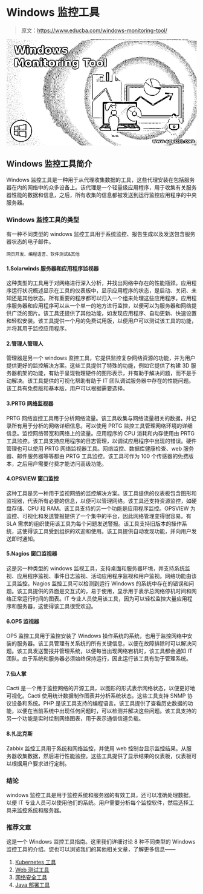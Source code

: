 # Windows 监控工具

> 原文：<https://www.educba.com/windows-monitoring-tool/>

![Windows Monitoring Tool](img/9519065e305e082eec13508e86fab3bc.png)



## Windows 监控工具简介

Windows 监控工具是一种用于从代理收集数据的工具，这些代理安装在包括服务器在内的网络中的众多设备上。该代理是一个轻量级应用程序，用于收集有关服务器性能的数据和信息，之后，所有收集的信息都被发送到运行监控应用程序的中央服务器。

### Windows 监控工具的类型

有一种不同类型的 windows 监控工具用于系统监控、报告生成以及发送包含服务器状态的电子邮件。

<small>网页开发、编程语言、软件测试&其他</small>

#### 1.Solarwinds 服务器和应用程序监视器

这种类型的工具用于对网络进行深入分析，并找出网络中存在的性能瓶颈。应用程序运行状况概述显示在工具的仪表板中，显示应用程序的状态，是启动、关闭、未知还是其他状态。所有重要的程序都可以归入一个组来处理这些应用程序。应用程序服务器和应用程序可以从一个单一的地方进行监控，以便可以为服务器和网络提供广泛的图片。该工具还提供了其他功能，如发现应用程序、自动更新、快速设置和轻松安装。该工具提供一个月的免费试用版，以便用户可以测试该工具的功能，并将其用于监控应用程序。

#### 2.管理人管理人

管理器是另一个 windows 监控工具，它提供监控复杂网络资源的功能，并为用户提供更好的监控解决方案。这些工具提供了特殊的功能，例如它提供了构建 3D 服务器机架的功能，有助于呈现物理硬件的图形表示，并有助于解决问题，而不是手动解决。该工具提供的可视化帮助有助于 IT 团队调试服务器中存在的性能问题。该工具有免费版和基本版，用户可以根据需要选择。

#### 3.PRTG 网络监视器

PRTG 网络监控工具用于分析网络流量。该工具收集与网络流量相关的数据，并记录所有用于分析的网络详细信息。可以使用 PRTG 监控工具管理网络环境的详细信息。监控网络带宽和网络上的流量。应用程序的 CPU 消耗和内存使用由 PRTG 工具监控。该工具支持应用程序的日志管理，以调试应用程序中出现的错误。硬件管理也可以使用 PRTG 网络监视器工具。网络监控、数据库健康检查、web 服务器、邮件服务器等等都由 PRTG 工具监控。该工具可作为 100 个传感器的免费版本，之后用户需要付费才能访问高级功能。

#### 4.OPSVIEW 窗口监控

这种工具是另一种用于监视网络的监控解决方案。该工具提供的仪表板包含图形和监视器，代表所有必要的信息，以便可以管理网络。该工具还支持资源监控，如硬盘存储、CPU 和 RAM。该工具支持的另一个功能是应用程序监控。OPSVIEW 为监控、可视化和发送警报提供了一个集中的平台，因此网络管理变得很容易。有 SLA 需求的组织使用该工具为每个问题发送警报。该工具支持旧版本的操作系统，这使得该工具受到组织的欢迎和使用。该工具提供自动发现功能，并向用户发送即时通知。

#### 5.Nagios 窗口监视器

这是另一种类型的 windows 监视工具，支持桌面和服务器环境，并支持系统监视、应用程序监视、事件日志监视、活动应用程序监视和用户监视。网络功能由该工具监控。Nagios 监控工具可以检测到运行 Windows 的系统中存在的错误和问题。该工具提供的界面是交互式的，易于使用，显示用于表示总网络停机时间和网络正常运行时间的图表。IT 专业人员使用该工具，因为可以轻松监控大量应用程序和服务器，这使得该工具很受欢迎。

#### 6.OP5 监视器

OP5 监控工具用于监控安装了 Windows 操作系统的系统，也用于监控网络中安装的服务器。该工具管理有关系统的所有关键信息，以便在故障排除时可以解决问题。该工具发送警报并管理系统，以便每当出现网络宕机时，该工具都会通知 IT 团队。由于系统和服务器必须始终保持运行，因此运行该工具有助于管理系统。

#### 7.仙人掌

Cacti 是一个用于监控网络的开源工具，以图形的形式表示网络状态，以便更好地可视化。Cacti 使用统计数据制作图表并分析系统状态。这些工具支持 SNMP 协议设备和系统。PHP 是该工具支持的编程语言。该工具提供了查看历史数据的功能，以便在当前系统中出现任何问题时，可以检测并解决这些问题。该工具支持的另一个功能是实时绘制网络图表，用于表示通信信道负载。

#### 8.扎比克斯

Zabbix 监控工具用于系统和网络监控，并使用 web 控制台显示监控结果。从服务器收集数据，然后进行性能监控。这些工具提供了显示结果的仪表板，仪表板可以根据用户要求进行定制。

### 结论

windows 监控工具是用于监控系统和服务器的有效工具，还可以准确处理数据，以便 IT 专业人员可以使用他们的系统。用户需要分析每个监控软件，然后选择工具来监控系统和服务器。

### 推荐文章

这是一个 Windows 监控工具指南。这里我们详细讨论 8 种不同类型的 Windows 监控工具的介绍。您也可以浏览我们的其他相关文章，了解更多信息——

1.  [Kubernetes 工具](https://www.educba.com/kubernetes-tools/)
2.  [Web 测试工具](https://www.educba.com/web-testing-tools/)
3.  [网络安全工具](https://www.educba.com/cyber-security-tools/)
4.  [Java 部署工具](https://www.educba.com/java-deployment-tools/)






